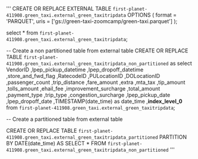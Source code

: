 '''
CREATE OR REPLACE EXTERNAL TABLE `first-planet-411908.green_taxi.external_green_taxitripdata`
OPTIONS (
  format = 'PARQUET',
  uris = ['gs://green-taxi-zoomcamp/green-taxi.parquet']
);

select * from `first-planet-411908.green_taxi.external_green_taxitripdata`;



-- Create a non partitioned table from external table
CREATE OR REPLACE TABLE `first-planet-411908.green_taxi.external_green_taxitripdata_non_partitioned`
as select VendorID ,lpep_pickup_datetime ,lpep_dropoff_datetime ,store_and_fwd_flag ,RatecodeID ,PULocationID ,DOLocationID ,passenger_count ,trip_distance ,fare_amount ,extra ,mta_tax ,tip_amount ,tolls_amount ,ehail_fee ,improvement_surcharge ,total_amount ,payment_type ,trip_type ,congestion_surcharge ,lpep_pickup_date ,lpep_dropoff_date ,TIMESTAMP(date_time) as date_time  ,__index_level_0__  from `first-planet-411908.green_taxi.external_green_taxitripdata`;


-- Create a partitioned table from external table

CREATE OR REPLACE TABLE `first-planet-411908.green_taxi.external_green_taxitripdata_partitioned`
PARTITION BY
  DATE(date_time) AS
SELECT * FROM `first-planet-411908.green_taxi.external_green_taxitripdata_non_partitioned` 
'''